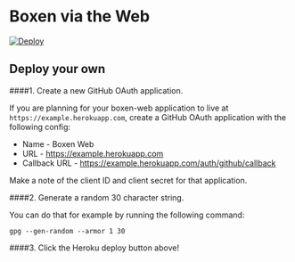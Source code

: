 # Boxen via the Web

[![Deploy](https://www.herokucdn.com/deploy/button.png)](https://heroku.com/deploy)

## Deploy your own

####1. Create a new GitHub OAuth application. 

If you are planning for your boxen-web application to live at `https://example.herokuapp.com`,
create a GitHub OAuth application with the following config:

* Name - Boxen Web
* URL  - https://example.herokuapp.com
* Callback URL - https://example.herokuapp.com/auth/github/callback

Make a note of the client ID and client secret for that application. 

####2. Generate a random 30 character string. 

You can do that for example by running the following command:
```
gpg --gen-random --armor 1 30
```

####3. Click the Heroku deploy button above!
